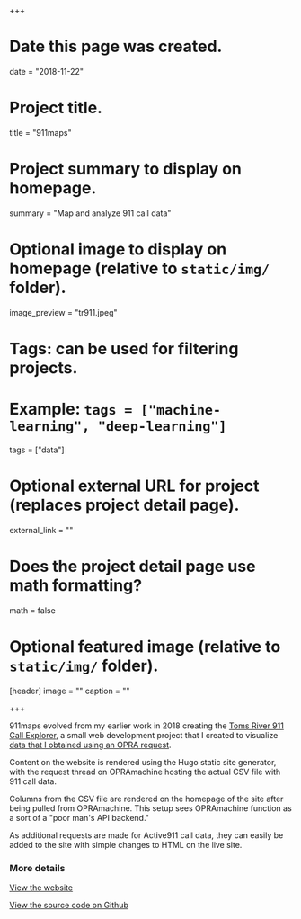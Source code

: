 +++
# Date this page was created.
date = "2018-11-22"

# Project title.
title = "911maps"

# Project summary to display on homepage.
summary = "Map and analyze 911 call data"

# Optional image to display on homepage (relative to `static/img/` folder).
image_preview = "tr911.jpeg"

# Tags: can be used for filtering projects.
# Example: `tags = ["machine-learning", "deep-learning"]`
tags = ["data"]

# Optional external URL for project (replaces project detail page).
external_link = ""

# Does the project detail page use math formatting?
math = false

# Optional featured image (relative to `static/img/` folder).
[header]
image = ""
caption = ""

+++

911maps evolved from my earlier work in 2018 creating the [Toms River 911 Call Explorer](https://tr911test.rozzi.media), a small web development project that I
created to visualize [data that I obtained using an OPRA request](https://opramachine.com/request/active911_call_data_may_1st_to_j_2).

Content on the website is rendered using the Hugo static site generator, with the request thread on OPRAmachine hosting the actual CSV file with 911 call data.

Columns from the CSV file are rendered on the homepage of the site after being pulled from OPRAmachine. This setup sees OPRAmachine function as a sort of a "poor man's API backend."

As additional requests are made for Active911 call data, they can easily be added to the site with simple changes to HTML on the live site.

### More details

[View the website](https://tomsriver911.ocscanner.news)

[View the source code on Github](https://github.com/gavinrozzi/toms-river-911-calls)
